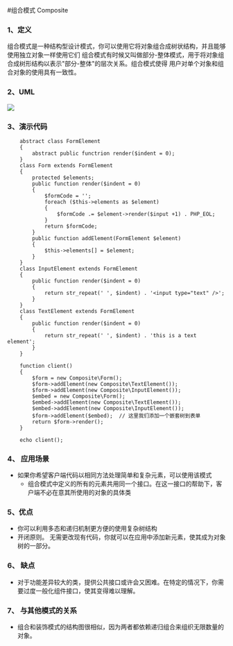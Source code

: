 #组合模式 Composite
### 1、定义
组合模式是一种结构型设计模式，你可以使用它将对象组合成树状结构，并且能够使用独立对象一样使用它们
组合模式有时候又叫做部分-整体模式，用于将对象组合成树形结构以表示"部分-整体"的层次关系。组合模式使得
用户对单个对象和组合对象的使用具有一致性。
### 2、UML
![](https://qcdn.xueyuanjun.com/wp-content/uploads/2015/12/composite-design-pattern.png)
### 3、演示代码
```
    abstract class FormElement 
    {
        abstract public functrion render($indent = 0);
    }
    class Form extends FormElement
    {
        protected $elements;
        public function render($indent = 0)     
        {
            $formCode = '';
            foreach ($this->elements as $element)
            {
                $formCode .= $element->render($input +1) . PHP_EOL;
            }
            return $formCode;
        }      
        public function addElement(FormElement $element)
        {
            $this->elements[] = $element;
        }
    }
    class InputElement extends FormElement
    {
        public function render($indent = 0)
        {
            return str_repeat(' ', $indent) . '<input type="text" />';
        }
    }
    class TextElement extends FormElement
    {
        public function render($indent = 0)
        {
            return str_repeat(' ', $indent) . 'this is a text element';
        }
    }

    function client()
    {
        $form = new Composite\Form();
        $form->addElement(new Composite\TextElement());
        $form->addElement(new Composite\InputElement());
        $embed = new Composite\Form();
        $embed->addElement(new Composite\TextElement());
        $embed->addElement(new Composite\InputElement());
        $form->addElement($embed);  // 这里我们添加一个嵌套树到表单
        return $form->render();
    }

    echo client();
```
### 4、 应用场景
- 如果你希望客户端代码以相同方法处理简单和复杂元素，可以使用该模式
  + 组合模式中定义的所有的元素共用同一个接口。在这一接口的帮助下，客户端不必在意其所使用的对象的具体类
### 5、优点
- 你可以利用多态和递归机制更方便的使用复杂树结构
- 开闭原则。 无需更改现有代码，你就可以在应用中添加新元素，使其成为对象树的一部分。 
### 6、 缺点
- 对于功能差异较大的类，提供公共接口或许会又困难。在特定的情况下，你需要过度一般化组件接口，使其变得难以理解。
### 7、 与其他模式的关系
- 组合和装饰模式的结构图很相似，因为两者都依赖递归组合来组织无限数量的对象。